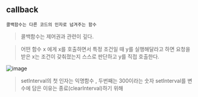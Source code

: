 ## callback
```
콜백함수는 다른 코드의 인자로 넘겨주는 함수
```

>콜백함수는 제어권과 관련이 깊다.

>어떤 함수 x 에게 x를 호출하면서 특정 조건일 때 y를 실행해달라고 하면 요청을 받은 x는 조건이 갖춰졌는지 스스로 판단하고 y를 직접 호출한다.

![image](https://user-images.githubusercontent.com/46587806/106426342-c5c16000-64a8-11eb-8640-7570daa54078.png)

> setInterval의 첫 인자는 익명함수 , 두번째는 300이라는 숫자
setInterval를 변수에 담은 이유는 종료(clearInterval)하기 위해